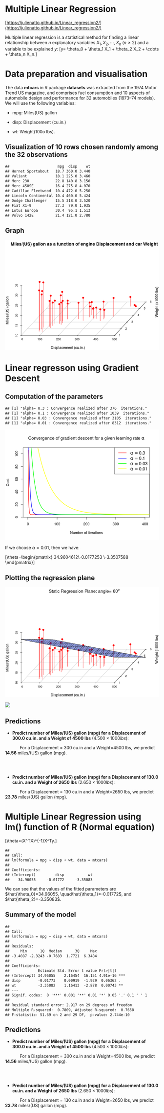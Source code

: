 # $\textbf{Multiple Linear Regression}$

[https://julienatto.github.io/Linear_regression2/](https://julienatto.github.io/Linear_regression2/)




Multiple linear regression is a statistical method for finding a linear relationship between $n$ explanatory variables $X_1, X_2, \cdots, X_n$ $(n\geq 2)$ and a variable to be explained $y$:
\[y= \theta_0 + \theta_1 X_1 + \theta_2 X_2 + \cdots + \theta_n X_n.\]

# Data preparation and visualisation


The data **mtcars** in R package **datasets** was extracted from the 1974 Motor Trend US magazine, and comprises fuel consumption and 10 aspects of automobile design and performance for 32 automobiles (1973–74 models). We will use the following variables:

* mpg: Miles(US) gallon

* disp: Displacement (cu.in.)

* wt: Weight(100o lbs).


## Visualization of 10 rows chosen randomly among the 32 observations



```
##                      mpg  disp    wt
## Hornet Sportabout   18.7 360.0 3.440
## Valiant             18.1 225.0 3.460
## Merc 230            22.8 140.8 3.150
## Merc 450SE          16.4 275.8 4.070
## Cadillac Fleetwood  10.4 472.0 5.250
## Lincoln Continental 10.4 460.0 5.424
## Dodge Challenger    15.5 318.0 3.520
## Fiat X1-9           27.3  79.0 1.935
## Lotus Europa        30.4  95.1 1.513
## Volvo 142E          21.4 121.0 2.780
```


## Graph


![](index_files/figure-html/graph-1.png)<!-- -->

# Linear regresson using Gradient Descent
## Computation of the parameters

```
## [1] "alpha= 0.3 : Convergence realized after 376  iterations."
## [1] "alpha= 0.1 : Convergence realized after 1039  iterations."
## [1] "alpha= 0.03 : Convergence realized after 3105  iterations."
## [1] "alpha= 0.01 : Convergence realized after 8312  iterations."
```


![](index_files/figure-html/GD_and_plots-1.png)<!-- -->



If we choose $\alpha=0.01$, then we have:


\[\theta=\begin{pmatrix} 34.9604612\\-0.0177253 \\-3.3507588 \end{pmatrix}\]

## Plotting the regression plane



![](index_files/figure-html/static_plot-1.png)<!-- -->



![](myReg3Dplots.gif)<!-- -->

## Predictions
* **Predict number of Miles/(US) gallon (mpg) for a Displacement of 300.0 cu.in. and a Weight of 4500 lbs** ($4.500\times 1000 lbs$):



$\qquad\quad$For a Displacement = 300 cu.in  and a Weight=4500 lbs, we predict **14.56** miles/(US) gallon (mpg).

\
&nbsp;

* **Predict number of Miles/(US) gallon (mpg) for a Displacement of 130.0 cu.in. and a Weight of 2650 lbs** ($2.650\times 1000 lbs$):



$\qquad\quad$For a Displacement = 130 cu.in  and a Weight=2650 lbs, we predict **23.78** miles/(US) gallon (mpg).

# Multiple Linear Regression using lm() function of R (Normal equation)

\[\theta=(X^TX)^{-1}X^Ty.\]


```
## 
## Call:
## lm(formula = mpg ~ disp + wt, data = mtcars)
## 
## Coefficients:
## (Intercept)         disp           wt  
##    34.96055     -0.01772     -3.35083
```

We can see that the values of the fitted parameters are $\hat{\theta_0}=34.96055, \quad\hat{\theta_1}=-0.01772$, and  $\hat{\theta_2}=-3.35083$.

## Summary of the model


```
## 
## Call:
## lm(formula = mpg ~ disp + wt, data = mtcars)
## 
## Residuals:
##     Min      1Q  Median      3Q     Max 
## -3.4087 -2.3243 -0.7683  1.7721  6.3484 
## 
## Coefficients:
##             Estimate Std. Error t value Pr(>|t|)    
## (Intercept) 34.96055    2.16454  16.151 4.91e-16 ***
## disp        -0.01773    0.00919  -1.929  0.06362 .  
## wt          -3.35082    1.16413  -2.878  0.00743 ** 
## ---
## Signif. codes:  0 '***' 0.001 '**' 0.01 '*' 0.05 '.' 0.1 ' ' 1
## 
## Residual standard error: 2.917 on 29 degrees of freedom
## Multiple R-squared:  0.7809,	Adjusted R-squared:  0.7658 
## F-statistic: 51.69 on 2 and 29 DF,  p-value: 2.744e-10
```




## Predictions
* **Predict number of Miles/(US) gallon (mpg) for a Displacement of 300.0 cu.in. and a Weight of 4500 lbs** ($4.500\times 1000 lbs$):



$\qquad\quad$For a Displacement = 300 cu.in  and a Weight=4500 lbs, we predict **14.56** miles/(US) gallon (mpg).

\
&nbsp;

* **Predict number of Miles/(US) gallon (mpg) for a Displacement of 130.0 cu.in. and a Weight of 2650 lbs** ($2.650\times 1000 lbs$):


$\qquad\quad$For a Displacement = 130 cu.in  and a Weight=2650 lbs, we predict **23.78** miles/(US) gallon (mpg).
